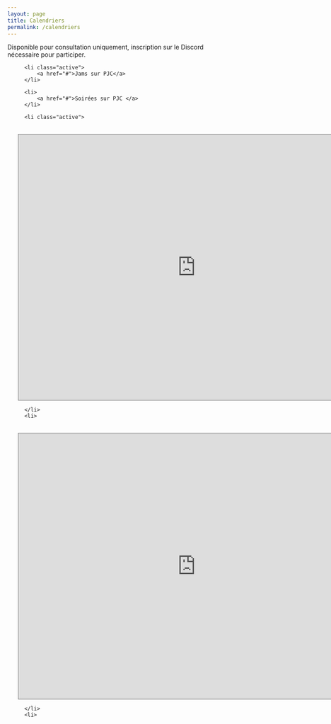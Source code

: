 ```yaml
---
layout: page
title: Calendriers 
permalink: /calendriers
---
```

<p>Disponible pour consultation uniquement, inscription sur le Discord nécessaire pour participer.</p>

<ul class="tab" data-tab="47e7fac6-28a7-4470-a67b-1e7406c42f73" data-name="temoignages">
  
      <li class="active">
          <a href="#">Jams sur PJC</a>
      </li>
  
      <li>
          <a href="#">Soirées sur PJC </a>
      </li>
    
</ul>
<ul class="tab-content" id="47e7fac6-28a7-4470-a67b-1e7406c42f73" data-name="temoignages">
  
      <li class="active">
<br/>

<iframe src="https://calendar.google.com/calendar/embed?height=600&wkst=2&bgcolor=%23A79B8E&ctz=Europe%2FParis&src=dXRxcW9rMmd0b2NrMjc3NHQxcW5lYXU5OGdAZ3JvdXAuY2FsZW5kYXIuZ29vZ2xlLmNvbQ&src=bDNjdmUycXFlZWJybmszc3YxanZwNzFrdTBAZ3JvdXAuY2FsZW5kYXIuZ29vZ2xlLmNvbQ&src=Z2dlc2t2Z3Q2MzNsbDJuYjJxbDU0cTBvMTRAZ3JvdXAuY2FsZW5kYXIuZ29vZ2xlLmNvbQ&src=ZDA5Mm1tc2ttdTQ3MDQ3NnZmMjhwdGhuY2dAZ3JvdXAuY2FsZW5kYXIuZ29vZ2xlLmNvbQ&src=azBjbGxma2tqdmk0ZzNhMzN0ZWU2MGxwaGdAZ3JvdXAuY2FsZW5kYXIuZ29vZ2xlLmNvbQ&color=%23B39DDB&color=%2333B679&color=%23D81B60&color=%23039BE5&color=%23F6BF26" style="border:solid 1px #777" width="800" height="600" frameborder="0" scrolling="no"></iframe>

      </li>
      <li>
<br/>

<iframe src="https://calendar.google.com/calendar/embed?height=600&wkst=2&bgcolor=%23ffffff&ctz=Europe%2FParis&src=NjMwNGE3NDM3OTMyNTg4Zjk5NDk4NGJkZWY5YzkwOTI4YmYyMmJlZmY4MWQwZGZmNDg5Y2FmNmZjY2YyMmNlOEBncm91cC5jYWxlbmRhci5nb29nbGUuY29t&color=%23E67C73" style="border:solid 1px #777" width="800" height="600" frameborder="0" scrolling="no"></iframe>


      </li>
      <li>
<br/>

</ul>
